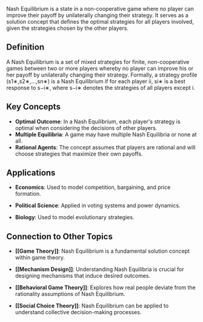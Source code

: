 Nash Equilibrium is a state in a non-cooperative game where no player can improve their payoff by unilaterally changing their strategy. It serves as a solution concept that defines the optimal strategies for all players involved, given the strategies chosen by the other players.

## Definition

A Nash Equilibrium is a set of mixed strategies for finite, non-cooperative games between two or more players whereby no player can improve his or her payoff by unilaterally changing their strategy. Formally, a strategy profile (s1∗,s2∗,…,sn∗) is a Nash Equilibrium if for each player ii, si∗​ is a best response to s−i∗​, where s−i∗ denotes the strategies of all players except i.

## Key Concepts

- **Optimal Outcome**: In a Nash Equilibrium, each player's strategy is optimal when considering the decisions of other players.
- **Multiple Equilibria**: A game may have multiple Nash Equilibria or none at all.
- **Rational Agents**: The concept assumes that players are rational and will choose strategies that maximize their own payoffs.

## Applications

- **Economics**: Used to model competition, bargaining, and price formation.
    
- **Political Science**: Applied in voting systems and power dynamics.
    
- **Biology**: Used to model evolutionary strategies.
    

## Connection to Other Topics

- **[[Game Theory]]**: Nash Equilibrium is a fundamental solution concept within game theory.
    
- **[[Mechanism Design]]**: Understanding Nash Equilibria is crucial for designing mechanisms that induce desired outcomes.
    
- **[[Behavioral Game Theory]]**: Explores how real people deviate from the rationality assumptions of Nash Equilibrium.
    
- **[[Social Choice Theory]]**: Nash Equilibrium can be applied to understand collective decision-making processes.